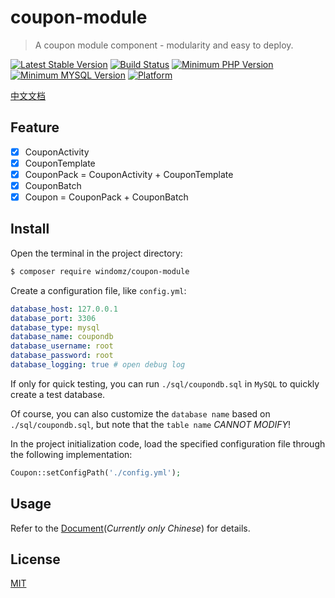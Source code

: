 # coupon-module

> A coupon module component - modularity and easy to deploy.

[![Latest Stable Version](https://img.shields.io/packagist/v/windomz/coupon-module.svg?style=flat-square)](https://packagist.org/packages/windomz/coupon-module)
[![Build Status](https://img.shields.io/travis/WindomZ/coupon-module/master.svg?style=flat-square)](https://travis-ci.org/WindomZ/coupon-module)
[![Minimum PHP Version](https://img.shields.io/badge/php-%3E%3D%207.0-8892BF.svg?style=flat-square)](https://php.net/)
[![Minimum MYSQL Version](https://img.shields.io/badge/mysql-%3E%3D%205.6-4479a1.svg?style=flat-square)](https://www.mysql.com/)
[![Platform](https://img.shields.io/badge/platform-Linux%2FmacOS%2FWindows-ff69b4.svg?style=flat-square)](#readme)

[中文文档](https://github.com/WindomZ/coupon-module/blob/master/README_Ch-zh.md#readme)

## Feature

- [x] CouponActivity
- [x] CouponTemplate
- [x] CouponPack = CouponActivity + CouponTemplate
- [x] CouponBatch
- [x] Coupon = CouponPack + CouponBatch

## Install

Open the terminal in the project directory:
```bash
$ composer require windomz/coupon-module
```

Create a configuration file, like `config.yml`:
```yaml
database_host: 127.0.0.1
database_port: 3306
database_type: mysql
database_name: coupondb
database_username: root
database_password: root
database_logging: true # open debug log
```

If only for quick testing, 
you can run `./sql/coupondb.sql` in `MySQL` to quickly create a test database.

Of course, you can also customize the `database name` based on `./sql/coupondb.sql`, 
but note that the `table name` _CANNOT MODIFY_!

In the project initialization code, 
load the specified configuration file through the following implementation:
```php
Coupon::setConfigPath('./config.yml');
```

## Usage

Refer to the [Document](https://windomz.github.io/coupon-module)(_Currently only Chinese_) for details.

## License

[MIT](https://github.com/WindomZ/coupon-module/blob/master/LICENSE)
